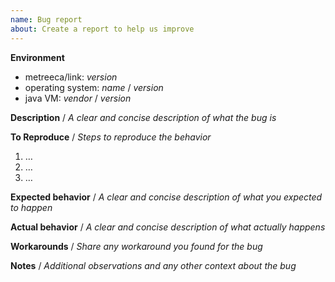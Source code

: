 ```yaml
---
name: Bug report
about: Create a report to help us improve
---
```


**Environment**

- metreeca/link: _version_
- operating system: _name_ / _version_
- java VM: _vendor_ / _version_

**Description** / _A clear and concise description of what the bug is_

**To Reproduce** / _Steps to reproduce the behavior_

1. …
2. …
3. …

**Expected behavior** / _A clear and concise description of what you expected to happen_

**Actual behavior** / _A clear and concise description of what actually happens_

**Workarounds** / _Share any workaround you found for the bug_

**Notes** / _Additional observations and any other context about the bug_
